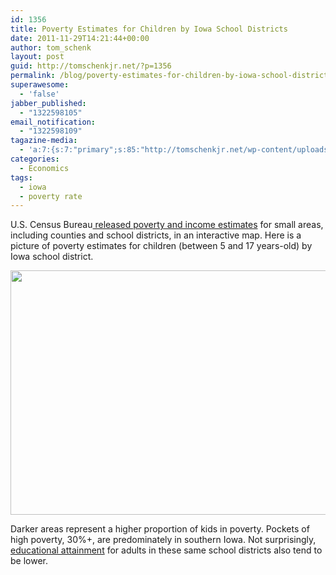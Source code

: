 ```yaml
---
id: 1356
title: Poverty Estimates for Children by Iowa School Districts
date: 2011-11-29T14:21:44+00:00
author: tom_schenk
layout: post
guid: http://tomschenkjr.net/?p=1356
permalink: /blog/poverty-estimates-for-children-by-iowa-school-districts/
superawesome:
  - 'false'
jabber_published:
  - "1322598105"
email_notification:
  - "1322598109"
tagazine-media:
  - 'a:7:{s:7:"primary";s:85:"http://tomschenkjr.net/wp-content/uploads/2011/11/census-poverty-schooldistrict-2010.png";s:6:"images";a:1:{s:85:"http://tomschenkjr.net/wp-content/uploads/2011/11/census-poverty-schooldistrict-2010.png";a:6:{s:8:"file_url";s:85:"http://tomschenkjr.net/wp-content/uploads/2011/11/census-poverty-schooldistrict-2010.png";s:5:"width";s:3:"598";s:6:"height";s:3:"391";s:4:"type";s:5:"image";s:4:"area";s:6:"233818";s:9:"file_path";s:0:"";}}s:6:"videos";a:0:{}s:11:"image_count";s:1:"1";s:6:"author";s:6:"176156";s:7:"blog_id";s:7:"8375094";s:9:"mod_stamp";s:19:"2011-11-29 20:21:44";}'
categories:
  - Economics
tags:
  - iowa
  - poverty rate
---
```

U.S. Census Bureau<a href="http://www.census.gov/did/www/saipe/data/maps/index.html"> released poverty and income estimates</a> for small areas, including counties and school districts, in an interactive map. Here is a picture of poverty estimates for children (between 5 and 17 years-old) by Iowa school district.

<a href="http://www.census.gov/did/www/saipe/data/maps/index.html"><img class="aligncenter size-full wp-image-1357" title="census-poverty-schooldistrict-2010" src="http://tomschenkjr.net/wordpress/wp-content/uploads/2011/11/census-poverty-schooldistrict-2010.png" alt="" width="598" height="391" /></a>

Darker areas represent a higher proportion of kids in poverty. Pockets of high poverty, 30%+, are predominately in southern Iowa. Not surprisingly, <a href="http://tomschenkjr.net/2011/05/18/educational-attainment-of-adults-over-25-in-iowa/">educational attainment</a> for adults in these same school districts also tend to be lower.